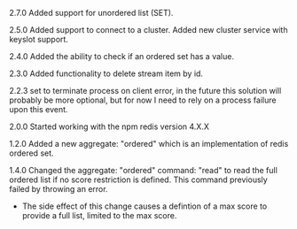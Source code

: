 2.7.0
Added support for unordered list (SET).

2.5.0
Added support to connect to a cluster.
Added new cluster service with keyslot support.

2.4.0
Added the ability to check if an ordered set has a value.

2.3.0
Added functionality to delete stream item by id.

2.2.3
set to terminate process on client error, in the future this solution will probably be more optional, but for now I need to rely on a process failure upon this event.

2.0.0
Started working with the npm redis version 4.X.X

1.2.0
Added a new aggregate: "ordered" which is an implementation of redis ordered set.

1.4.0
Changed the aggregate: "ordered" command: "read" to read the full ordered list if no score restriction is defined. This command previously failed by throwing an error.
- The side effect of this change causes a defintion of a max score to provide a full list, limited to the max score.
